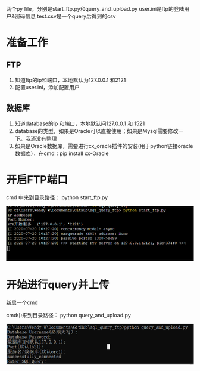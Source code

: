 两个py file，分别是start_ftp.py和query_and_upload.py
user.ini是ftp的登陆用户&密码信息
test.csv是一个query后得到的csv

# 准备工作

## FTP
1. 知道ftp的ip和端口，本地默认为127.0.0.1 和2121
2. 配置user.ini，添加配置用户

## 数据库

1. 知道database的ip 和端口，本地默认问127.0.0.1 和 1521
2. database的类型，如果是Oracle可以直接使用；如果是Mysql需要修改一下。我还没有整理
3. 如果是Oracle数据库，需要进行cx_oracle插件的安装(用于python链接oracle数据库），在cmd：pip install cx-Oracle


# 开启FTP端口

cmd 中来到目录路径：
python start_ftp.py

![开启FTP](start.PNG)

# 开始进行query并上传
新启一个cmd

cmd中来到目录路径：
python query_and_upload.py

![sql Query](query.PNG)